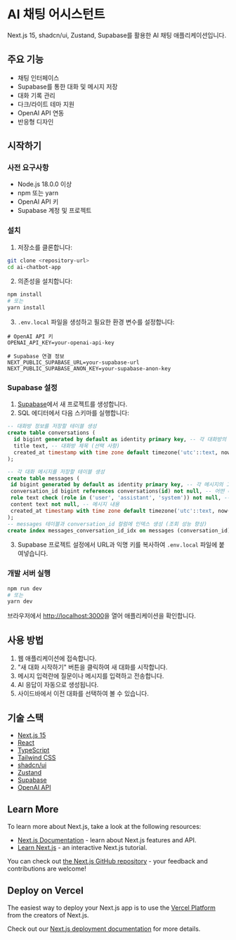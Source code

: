 # AI 채팅 어시스턴트

Next.js 15, shadcn/ui, Zustand, Supabase를 활용한 AI 채팅 애플리케이션입니다.

## 주요 기능

- 채팅 인터페이스
- Supabase를 통한 대화 및 메시지 저장
- 대화 기록 관리
- 다크/라이트 테마 지원
- OpenAI API 연동
- 반응형 디자인

## 시작하기

### 사전 요구사항

- Node.js 18.0.0 이상
- npm 또는 yarn
- OpenAI API 키
- Supabase 계정 및 프로젝트

### 설치

1. 저장소를 클론합니다:

```bash
git clone <repository-url>
cd ai-chatbot-app
```

2. 의존성을 설치합니다:

```bash
npm install
# 또는
yarn install
```

3. `.env.local` 파일을 생성하고 필요한 환경 변수를 설정합니다:

```
# OpenAI API 키
OPENAI_API_KEY=your-openai-api-key

# Supabase 연결 정보
NEXT_PUBLIC_SUPABASE_URL=your-supabase-url
NEXT_PUBLIC_SUPABASE_ANON_KEY=your-supabase-anon-key
```

### Supabase 설정

1. [Supabase](https://supabase.com)에서 새 프로젝트를 생성합니다.
2. SQL 에디터에서 다음 스키마를 실행합니다:

```sql
-- 대화방 정보를 저장할 테이블 생성
create table conversations (
  id bigint generated by default as identity primary key, -- 각 대화방의 고유 ID (자동 증가)
  title text, -- 대화방 제목 (선택 사항)
  created_at timestamp with time zone default timezone('utc'::text, now()) not null -- 생성 시간
);

-- 각 대화 메시지를 저장할 테이블 생성
create table messages (
 id bigint generated by default as identity primary key, -- 각 메시지의 고유 ID (자동 증가)
 conversation_id bigint references conversations(id) not null, -- 어떤 대화방에 속하는지 (conversations 테이블 ID 참조)
 role text check (role in ('user', 'assistant', 'system')) not null, -- 메시지 역할 (사용자, AI, 시스템)
 content text not null, -- 메시지 내용
 created_at timestamp with time zone default timezone('utc'::text, now()) not null -- 생성 시간
);
-- messages 테이블과 conversation_id 컬럼에 인덱스 생성 (조회 성능 향상)
create index messages_conversation_id_idx on messages (conversation_id);
```

3. Supabase 프로젝트 설정에서 URL과 익명 키를 복사하여 `.env.local` 파일에 붙여넣습니다.

### 개발 서버 실행

```bash
npm run dev
# 또는
yarn dev
```

브라우저에서 [http://localhost:3000](http://localhost:3000)을 열어 애플리케이션을 확인합니다.

## 사용 방법

1. 웹 애플리케이션에 접속합니다.
2. "새 대화 시작하기" 버튼을 클릭하여 새 대화를 시작합니다.
3. 메시지 입력란에 질문이나 메시지를 입력하고 전송합니다.
4. AI 응답이 자동으로 생성됩니다.
5. 사이드바에서 이전 대화를 선택하여 볼 수 있습니다.

## 기술 스택

- [Next.js 15](https://nextjs.org/)
- [React](https://reactjs.org/)
- [TypeScript](https://www.typescriptlang.org/)
- [Tailwind CSS](https://tailwindcss.com/)
- [shadcn/ui](https://ui.shadcn.com/)
- [Zustand](https://github.com/pmndrs/zustand)
- [Supabase](https://supabase.com/)
- [OpenAI API](https://openai.com/)

## Learn More

To learn more about Next.js, take a look at the following resources:

- [Next.js Documentation](https://nextjs.org/docs) - learn about Next.js features and API.
- [Learn Next.js](https://nextjs.org/learn) - an interactive Next.js tutorial.

You can check out [the Next.js GitHub repository](https://github.com/vercel/next.js) - your feedback and contributions are welcome!

## Deploy on Vercel

The easiest way to deploy your Next.js app is to use the [Vercel Platform](https://vercel.com/new?utm_medium=default-template&filter=next.js&utm_source=create-next-app&utm_campaign=create-next-app-readme) from the creators of Next.js.

Check out our [Next.js deployment documentation](https://nextjs.org/docs/app/building-your-application/deploying) for more details.
